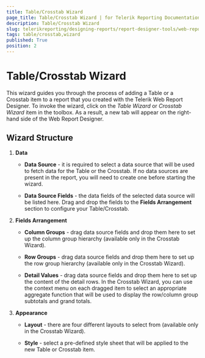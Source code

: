 ```yaml
---
title: Table/Crosstab Wizard
page_title: Table/Crosstab Wizard | for Telerik Reporting Documentation
description: Table/Crosstab Wizard
slug: telerikreporting/designing-reports/report-designer-tools/web-report-designer/tools/table-crosstab-wizard
tags: table/crosstab,wizard
published: True
position: 2
---
```


# Table/Crosstab Wizard



This wizard guides you through the process of adding a Table or a Crosstab item to a report that you created with the         Telerik Web Report Designer.         To invoke the wizard, click on the *Table Wizard*  or *Crosstab Wizard*  item in the toolbox.         As a result, a new tab will appear on the right-hand side of the Web Report Designer.       

## Wizard Structure

1. __Data__ 

   + __Data Source__  - it is required to select a data source that will be used to fetch data for the Table or the Crosstab. If no data sources                   are present in the report, you will need to create one before starting the wizard.                 

   + __Data Source Fields__  - the data fields of the selected data source will be listed here. Drag and drop the fields to the                   __Fields Arrangement__  section to configure your Table/Crosstab.                 

1. __Fields Arrangement__ 

   + __Column Groups__  - drag data source fields and drop them here to set up the column group hierarchy (available only in the Crosstab Wizard).                 

   + __Row Groups__  - drag data source fields and drop them here to set up the row group hierarchy (available only in the Crosstab Wizard).                 

   + __Detail Values__  - drag data source fields and drop them here to set up the content of the detail rows.                 In the Crosstab Wizard, you can use the context menu on each dragged item to select an appropriate aggregate function                   that will be used to display the row/column group subtotals and grand totals.                 

1. __Appearance__ 

   + __Layout__  - there are four different layouts to select from (available only in the Crosstab Wizard).                 

   + __Style__  - select a pre-defined style sheet that will be applied to the new Table or Crosstab item.

